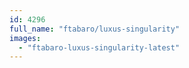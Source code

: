 ```yaml
---
id: 4296
full_name: "ftabaro/luxus-singularity"
images: 
  - "ftabaro-luxus-singularity-latest"
---
```

